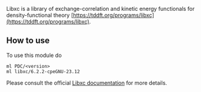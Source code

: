 Libxc is a library of exchange-correlation and kinetic energy functionals for density-functional theory
[https://tddft.org/programs/libxc](https://tddft.org/programs/libxc).

## How to use

To use this module do
```
ml PDC/<version>
ml libxc/6.2.2-cpeGNU-23.12
```

Please consult the official [Libxc documentation](https://www.tddft.org/programs/libxc) for more details.
